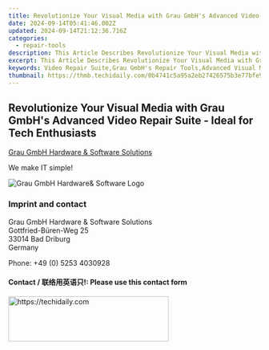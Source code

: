 ```yaml
---
title: Revolutionize Your Visual Media with Grau GmbH's Advanced Video Repair Suite - Ideal for Tech Enthusiasts!
date: 2024-09-14T05:41:46.002Z
updated: 2024-09-14T21:12:36.716Z
categories:
  - repair-tools
description: This Article Describes Revolutionize Your Visual Media with Grau GmbH's Advanced Video Repair Suite - Ideal for Tech Enthusiasts!
excerpt: This Article Describes Revolutionize Your Visual Media with Grau GmbH's Advanced Video Repair Suite - Ideal for Tech Enthusiasts!
keywords: Video Repair Suite,Grau GmbH's Repair Tools,Advanced Visual Media Restoration,Tech Enthusiast Video Fixes,Professional Video Correction Software,High-Quality Video Editing Solutions,Digital Content Quality Improvement
thumbnail: https://thmb.techidaily.com/0b4741c5a95a2eb27426575b3e77bfe93d41de0ce8390e58e556e7c4a810a2f7.jpg
---
```


## Revolutionize Your Visual Media with Grau GmbH's Advanced Video Repair Suite - Ideal for Tech Enthusiasts

[Grau GmbH Hardware & Software Solutions](https://main.grauonline.de/)

We make IT simple!

![Grau GmbH Hardware& Software Logo](https://main.grauonline.de/wp-content/uploads/2021/05/output-onlinepngtools.png)

### Imprint and contact

 Grau GmbH Hardware & Software Solutions  
 Gottfried-Büren-Weg 25  
 33014 Bad Driburg  
 Germany

Phone: +49 (0) 5253 4030928

#### Contact / 联络用英语只!: Please use this contact form

<ins class="adsbygoogle"
     style="display:block"
     data-ad-format="autorelaxed"
     data-ad-client="ca-pub-7571918770474297"
     data-ad-slot="1223367746"></ins>

<ins class="adsbygoogle"
     style="display:block"
     data-ad-client="ca-pub-7571918770474297"
     data-ad-slot="8358498916"
     data-ad-format="auto"
     data-full-width-responsive="true"></ins>



<!-- affiliate ads begin -->
<a href="https://aligracehair.sjv.io/c/5597632/2135357/19272" target="_top" id="2135357">
  <img src="//a.impactradius-go.com/display-ad/19272-2135357" border="0" alt="https://techidaily.com" width="320" height="90"/>
</a>
<img height="0" width="0" src="https://aligracehair.sjv.io/i/5597632/2135357/19272" style="position:absolute;visibility:hidden;" border="0" />
<!-- affiliate ads end -->

